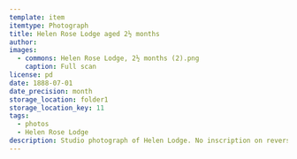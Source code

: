 ```yaml
---
template: item
itemtype: Photograph
title: Helen Rose Lodge aged 2½ months
author: 
images:
  - commons: Helen Rose Lodge, 2½ months (2).png
    caption: Full scan
license: pd
date: 1888-07-01
date_precision: month
storage_location: folder1
storage_location_key: 11
tags:
  - photos
  - Helen Rose Lodge
description: Studio photograph of Helen Lodge. No inscription on reverse.
---
```


